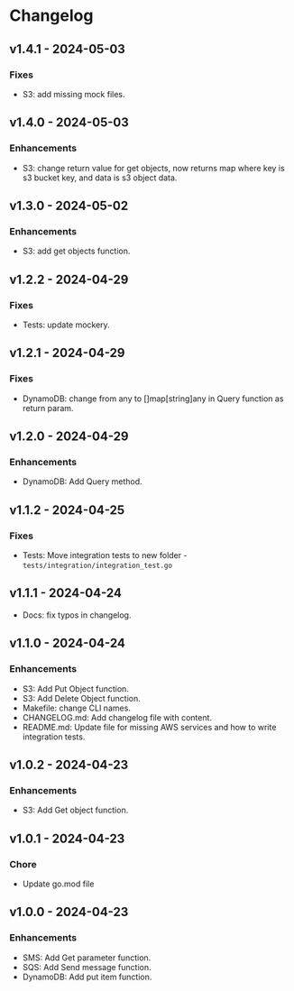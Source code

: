# Changelog

## v1.4.1 - 2024-05-03

### Fixes

* S3: add missing mock files.

## v1.4.0 - 2024-05-03

### Enhancements

* S3: change return value for get objects, now returns
map where key is s3 bucket key, and data is s3 object data.

## v1.3.0 - 2024-05-02

### Enhancements

* S3: add get objects function.

## v1.2.2 - 2024-04-29

### Fixes

* Tests: update mockery.

## v1.2.1 - 2024-04-29

### Fixes

* DynamoDB: change from any to []map[string]any in Query function as return param.

## v1.2.0 - 2024-04-29

### Enhancements

* DynamoDB: Add Query method.


## v1.1.2 - 2024-04-25

### Fixes

* Tests: Move integration tests to new folder - `tests/integration/integration_test.go`

## v1.1.1 - 2024-04-24

* Docs: fix typos in changelog.

## v1.1.0 - 2024-04-24

### Enhancements

* S3: Add Put Object function.
* S3: Add Delete Object function.
* Makefile: change CLI names.
* CHANGELOG.md: Add changelog file with content.
* README.md: Update file for missing AWS services and how to write integration tests.

## v1.0.2 - 2024-04-23

### Enhancements

* S3: Add Get object function.

## v1.0.1 - 2024-04-23

### Chore

* Update go.mod file

## v1.0.0 - 2024-04-23

### Enhancements

* SMS: Add Get parameter function.
* SQS: Add Send message function.
* DynamoDB: Add put item function.
